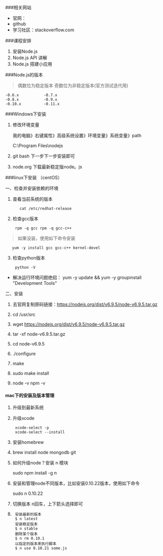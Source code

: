 ###相关网站

* 官网： 
* github
* 学习社区：stackoverflow.com

###课程安排
1. 安装Node.js
2. Node.js API 讲解
3. Node.js 搭建小应用


###Node.js的版本

> 偶数位为稳定版本    奇数位为非稳定版本(官方测试迭代用)

    -0.6.x           -0.7.x
    -0.8.x           -0.9.x
    -0.10.x          -0.11.x
    
###Windows下安装

1. 修改环境变量

    我的电脑》右键属性》高级系统设置》环境变量》系统变量》path

    C:\Program Files\nodejs
    
2. git bash 下一步下一步安装即可

3. node.org 下载最新稳定版node。js

###linux下安装 （centOS）

一、检查并安装依赖的环境

1. 查看当前系统的版本  

          cat /etc/redhat-release

2. 检查gcc版本

        rpm -q gcc rpm -q gcc-c++
>如果没装，使用如下命令安装

       yum -y install gcc gcc-c++ kernel-devel

3. 检查python版本

        python -V

* 解决运行环境问题绝招： yum -y update && yum -y groupinstall "Development Tools"

二、安装

1. 去官网复制原码链接：https://nodejs.org/dist/v6.9.5/node-v6.9.5.tar.gz

2. cd /usr/src

3. wget https://nodejs.org/dist/v6.9.5/node-v6.9.5.tar.gz

4. tar -xf node-v6.9.5.tar.gz

5. cd node-v6.9.5

6. ./configure

7. make

8. sudo make install

9. node -v   npm -v

#### mac下的安装及版本管理

1. 升级到最新系统
2. 升级xcode

        xcode-select -p
        xcode-select --install

3. 安装homebrew

4. brew install node mongodb git

5. 如何升级node？安装 n 模块

      sudo  npm install -g n
        
6. 安装和管理node不同版本，比如安装0.10.22版本，使用如下命令

    sudo n 0.10.22 
    
7. 切换版本    n回车，上下箭头选择即可

8. 
        安装最新的版本
        $ n latest
        安装稳定版本
        $ n stable
        删除某个版本
        $ n rm 0.10.1 
        以指定的版本来执行脚本
        $ n use 0.10.21 some.js







